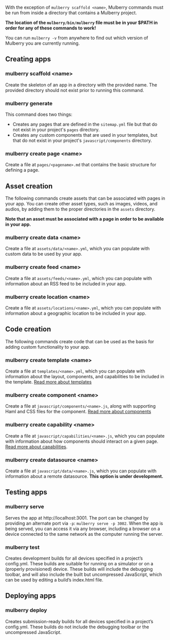 With the exception of `mulberry scaffold <name>`, Mulberry commands must be run from inside a directory that contains a Mulberry project. 

**The location of the `mulberry/bin/mulberry` file must be in your $PATH in order for any of these commands to work!**

You can run `mulberry -v` from anywhere to find out which version of Mulberry you are currently running.

## Creating apps

### mulberry scaffold \<name\>
Create the skeleton of an app in a directory with the provided name. The provided directory should not exist prior to running this command.

### mulberry generate
This command does two things:

- Creates any pages that are defined in the `sitemap.yml` file but that do not exist in your project's `pages` directory.
- Creates any custom components that are used in your templates, but that do not exist in your project's `javascript/components` directory.

### mulberry create page \<name\>
Create a file at `pages/<pagename>.md` that contains the basic structure for defining a page.

## Asset creation

The following commands create assets that can be associated with pages in your app. You can create other asset types, such as images, videos, and audios, by adding them to the proper directories in the `assets` directory. 

**Note that an asset must be associated with a page in order to be available in your app.**

### mulberry create data \<name\>
Create a file at `assets/data/<name>.yml`, which you can populate with custom data to be used by your app.

### mulberry create feed \<name\>
Create a file at `assets/feeds/<name>.yml`, which you can populate with information about an RSS feed to be included in your app.

### mulberry create location \<name\>
Create a file at `assets/locations/<name>.yml`, which you can populate with information about a geographic location to be included in your app.

## Code creation

The following commands create code that can be used as the basis for adding custom functionality to your app.

### mulberry create template \<name\>
Create a file at `templates/<name>.yml`, which you can populate with information about the layout, components, and capabilities to be included in the template. [Read more about templates](https://github.com/Toura/mulberry/wiki/Page-Templates)

### mulberry create component \<name\>
Create a file at `javascript/components/<name>.js`, along with supporting Haml and CSS files for the component. [Read more about components](https://github.com/Toura/mulberry/wiki/Components)

### mulberry create capability \<name\>
Create a file at `javascript/capabilities/<name>.js`, which you can populate with information about how components should interact on a given page. [Read more about capabilities](https://github.com/Toura/mulberry/wiki/Capabilities).

### mulberry create datasource \<name\>
Create a file at `javascript/data/<name>.js`, which you can populate with information about a remote datasource. **This option is under development.**

## Testing apps

### mulberry serve
Serves the app at http://localhost:3001. The port can be changed by providing an alternate port via `-p`: `mulberry serve -p 3002`. When the app is being served, you can access it via any browser, including a browser on a device connected to the same network as the computer running the server.

### mulberry test
Creates development builds for all devices specified in a project’s config.yml. These builds are suitable for running on a simulator or on a (properly provisioned) device. These builds will include the debugging toolbar, and will also include the built but uncompressed JavaScript, which can be used by editing a build’s index.html file.

## Deploying apps

### mulberry deploy
Creates submission-ready builds for all devices specified in a project’s config.yml. These builds do not include the debugging toolbar or the uncompressed JavaScript. 